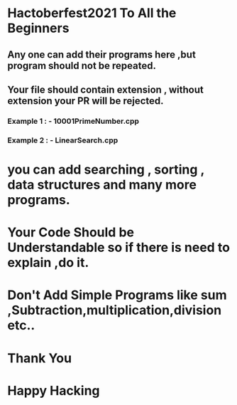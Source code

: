 # Hactoberfest2021 To All the Beginners
## Any one can add their programs here ,but program should not be repeated.
## Your file should  contain extension , without extension your PR will be rejected.
### Example 1 : - 10001PrimeNumber.cpp
### Example 2 : - LinearSearch.cpp
# you can add searching , sorting , data structures and many more programs.
# Your Code Should be Understandable so if there is need to explain ,do it.
# Don't Add Simple Programs like sum ,Subtraction,multiplication,division etc..
# Thank You
# Happy Hacking
